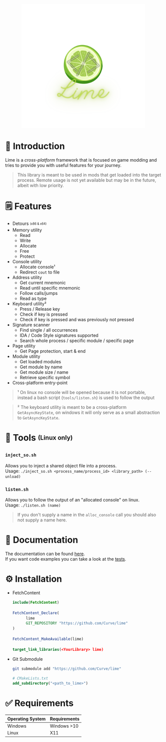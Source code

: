 <p align="center">
    <img src="assets/lime.svg" width=400>
</p>

# 👋 Introduction
Lime is a *cross-platform* framework that is focused on game modding and tries to provide you with useful features for your journey.

> This library is meant to be used in mods that get loaded into the target process. Remote usage is not yet available but may be in the future, albeit with low priority.

# 🗒️ Features
- Detours <sub><sup>(x86 & x64)</sub></sup>
- Memory utility
  - Read
  - Write
  - Allocate
  - Free
  - Protect
- Console utility
  - Allocate console¹
  - Redirect `cout` to file
- Address utility
  - Get current mnemonic
  - Read until specific mnemonic
  - Follow calls/jumps
  - Read as type
- Keyboard utility²
  - Press / Release key
  - Check if key is pressed
  - Check if key is pressed and was previously not pressed
- Signature scanner
  - Find single / all occurrences
  - IDA / Code Style signatures supported
  - Search whole process / specific module / specific page
- Page utility
  - Get Page protection, start & end
- Module utility
  - Get loaded modules
  - Get module by name
  - Get module size / name
  - Retrieve specific symbol 
- Cross-platform entry-point 

> ¹ On linux no console will be opened because it is not portable, instead a bash script (`tools/listen.sh`) is used to follow the output

> ² The keyboard utility is meant to be a cross-platform `GetAsyncKeyState`, on windows it will only serve as a small abstraction to `GetAsyncKeyState`.

# 🧰 Tools <sub><sup>(Linux only)</sub></sup>
### `inject_so.sh`
Allows you to inject a shared object file into a process.  
Usage: `./inject_so.sh <process_name/process_id> <library_path> (--unload)`

### `listen.sh`
Allows you to follow the output of an "allocated console" on linux.  
Usage: `./listen.sh (name)`
> If you don't supply a name in the `alloc_console` call you should also not supply a name here.

# 📑 Documentation
The documentation can be found [here](https://github.com/Curve/lime/wiki/Documentation).  
If you want code examples you can take a look at the [tests](tests/).

# ⚙️ Installation
- FetchContent
  ```cmake
  include(FetchContent)

  FetchContent_Declare(
        lime
        GIT_REPOSITORY "https://github.com/Curve/lime"
  )

  FetchContent_MakeAvailable(lime)

  target_link_libraries(<YourLibrary> lime)
  ```

- Git Submodule
  ```bash
  git submodule add "https://github.com/Curve/lime"
  ```
  ```cmake
  # CMakeLists.txt
  add_subdirectory("<path_to_lime>")
  ```

# ✅ Requirements

| Operating System | Requirements |
| ---------------- | ------------ |
| Windows          | Windows >10  |
| Linux            | X11          |